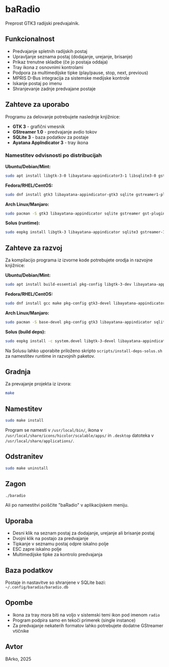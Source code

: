 baRadio
=======

Preprost GTK3 radijski predvajalnik.

## Funkcionalnost
- Predvajanje spletnih radijskih postaj
- Upravljanje seznama postaj (dodajanje, urejanje, brisanje)
- Prikaz trenutne skladbe (če jo postaja oddaja)
- Tray ikona z osnovnimi kontrolami
- Podpora za multimedijske tipke (play/pause, stop, next, previous)
- MPRIS D-Bus integracija za sistemske medijske kontrole
- Iskanje postaj po imenu
- Shranjevanje zadnje predvajane postaje

## Zahteve za uporabo

Programu za delovanje potrebujete naslednje knjižnice:

- **GTK 3** - grafični vmesnik
- **GStreamer 1.0** - predvajanje avdio tokov
- **SQLite 3** - baza podatkov za postaje
- **Ayatana AppIndicator 3** - tray ikona

### Namestitev odvisnosti po distribucijah

**Ubuntu/Debian/Mint:**
```sh
sudo apt install libgtk-3-0 libayatana-appindicator3-1 libsqlite3-0 gstreamer1.0-plugins-base gstreamer1.0-plugins-good gstreamer1.0-plugins-bad
```

**Fedora/RHEL/CentOS:**
```sh
sudo dnf install gtk3 libayatana-appindicator-gtk3 sqlite gstreamer1-plugins-base gstreamer1-plugins-good gstreamer1-plugins-bad-free
```

**Arch Linux/Manjaro:**
```sh
sudo pacman -S gtk3 libayatana-appindicator sqlite gstreamer gst-plugins-base gst-plugins-good gst-plugins-bad
```

**Solus (runtime):**
```sh
sudo eopkg install libgtk-3 libayatana-appindicator sqlite3 gstreamer-1.0-plugins-base gstreamer-1.0-plugins-good gstreamer-1.0-plugins-bad
```

## Zahteve za razvoj

Za kompilacijo programa iz izvorne kode potrebujete orodja in razvojne knjižnice:

**Ubuntu/Debian/Mint:**
```sh
sudo apt install build-essential pkg-config libgtk-3-dev libayatana-appindicator3-dev libsqlite3-dev libgstreamer1.0-dev
```

**Fedora/RHEL/CentOS:**
```sh
sudo dnf install gcc make pkg-config gtk3-devel libayatana-appindicator-gtk3-devel sqlite-devel gstreamer1-devel
```

**Arch Linux/Manjaro:**
```sh
sudo pacman -S base-devel pkg-config gtk3 libayatana-appindicator sqlite gstreamer
```

**Solus (build deps):**
```sh
sudo eopkg install -c system.devel libgtk-3-devel libayatana-appindicator-devel sqlite3-devel gstreamer-1.0-devel gstreamer-1.0-plugins-base-devel
```

Na Solusu lahko uporabite priloženo skripto `scripts/install-deps-solus.sh` za namestitev runtime in razvojnih paketov.

## Gradnja

Za prevajanje projekta iz izvora:

```sh
make
```

## Namestitev

```sh
sudo make install
```

Program se namesti v `/usr/local/bin/`, ikona v `/usr/local/share/icons/hicolor/scalable/apps/` in `.desktop` datoteka v `/usr/local/share/applications/`.

## Odstranitev

```sh
sudo make uninstall
```

## Zagon

```sh
./baradio
```

Ali po namestitvi poiščite "baRadio" v aplikacijskem meniju.

## Uporaba

- Desni klik na seznam postaj za dodajanje, urejanje ali brisanje postaj
- Dvojni klik na postajo za predvajanje
- Tipkanje v seznamu postaj odpre iskalno polje
- ESC zapre iskalno polje
- Multimedijske tipke za kontrolo predvajanja

## Baza podatkov

Postaje in nastavitve so shranjene v SQLite bazi: `~/.config/baradio/baradio.db`

## Opombe

- Ikona za tray mora biti na voljo v sistemski temi ikon pod imenom `radio`
- Program podpira samo en tekoči primerek (single instance)
- Za predvajanje nekaterih formatov lahko potrebujete dodatne GStreamer vtičnike

## Avtor

BArko, 2025
